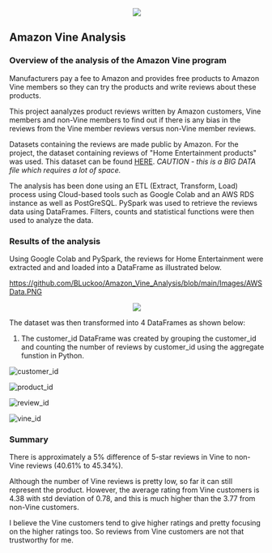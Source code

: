 <p align="center">
<image src="https://user-images.githubusercontent.com/82583576/129462078-923766d8-b765-4038-a86d-364b4faf586c.png"
</p>


## **Amazon Vine Analysis**
  
### Overview of the analysis of the Amazon Vine program ###  

Manufacturers pay a fee to Amazon and provides free products to Amazon Vine members so they can try the products and write reviews about these products.

This project aanalyzes product reviews written by Amazon customers, Vine members and non-Vine members to find out if there is any bias in the reviews from the Vine member reviews versus non-Vine member reviews.  
  
Datasets containing the reviews are made public by Amazon. For the project, the dataset containing reviews of "Home Entertainment products" was used. 
This dataset can be found [HERE](https://s3.amazonaws.com/amazon-reviews-pds/tsv/amazon_reviews_us_Home_Entertainment_v1_00.tsv.gz). *CAUTION - this is a BIG DATA file which requires a lot of space.*

The analysis has been done using an ETL (Extract, Transform, Load) process using Cloud-based tools such as Google Colab and an AWS RDS instance as well as PostGreSQL. 
PySpark was used to retrieve the reviews data using DataFrames. Filters, counts and statistical functions were then used to analyze the data.   
  

### Results of the analysis ###  

Using Google Colab and PySpark, the reviews for Home Entertainment were extracted and and loaded into a DataFrame as illustrated below.

https://github.com/BLuckoo/Amazon_Vine_Analysis/blob/main/Images/AWSData.PNG   

<p align="center">
<image src="https://user-images.githubusercontent.com/82583576/129478139-2a41f3ae-0825-41e6-93a3-7f50b364558e.PNG"
</p>
  
The dataset was then transformed into 4 DataFrames as shown below:
 
1. The customer_id DataFrame was created by grouping the customer_id and counting the number of reviews by customer_id using the aggregate funstion in Python.
  
![customer_id](https://user-images.githubusercontent.com/82583576/129478243-b895595e-e764-4e77-9589-45025630cbd7.PNG)

  
  
![product_id](https://user-images.githubusercontent.com/82583576/129478257-57a4c838-8264-4e85-9262-5a2ecbc3eef8.PNG)

  
![review_id](https://user-images.githubusercontent.com/82583576/129478263-7fdbec3c-d06e-433c-8526-8b2f064c2818.PNG)


![vine_id](https://user-images.githubusercontent.com/82583576/129478270-e2758571-2ad0-48d9-8041-39cac48a41ab.PNG)

  
  
### Summary ###
  
There is approximately a 5% difference of 5-star reviews in Vine to non-Vine reviews (40.61% to 45.34%).

Although the number of Vine reviews is pretty low, so far it can still represent the product. However, the average rating from Vine customers is 4.38 with std deviation of 0.78, and this is much higher than the 3.77 from non-Vine customers.

I believe the Vine customers tend to give higher ratings and pretty focusing on the higher ratings too. So reviews from Vine customers are not that trustworthy for me.
